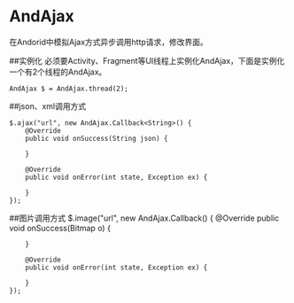 # AndAjax
在Andorid中模拟Ajax方式异步调用http请求，修改界面。

##实例化
必须要Activity、Fragment等UI线程上实例化AndAjax，下面是实例化一个有2个线程的AndAjax。

	AndAjax $ = AndAjax.thread(2);

##json、xml调用方式
	
    $.ajax("url", new AndAjax.Callback<String>() {
        @Override
        public void onSuccess(String json) {

        }

        @Override
        public void onError(int state, Exception ex) {

        }
    });
##图片调用方式
	$.image("url", new AndAjax.Callback<Bitmap>() {
        @Override
        public void onSuccess(Bitmap o) {
            
        }

        @Override
        public void onError(int state, Exception ex) {
            
        }
    });
